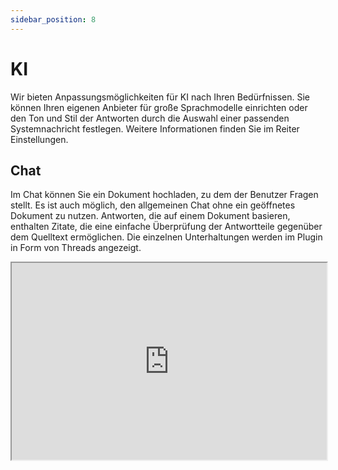 ```yaml
---
sidebar_position: 8
---
```


# KI

Wir bieten Anpassungsmöglichkeiten für KI nach Ihren Bedürfnissen. Sie können
Ihren eigenen Anbieter für große Sprachmodelle einrichten oder den Ton und Stil der
Antworten durch die Auswahl einer passenden Systemnachricht festlegen. Weitere
Informationen finden Sie im Reiter Einstellungen.

## Chat

Im Chat können Sie ein Dokument hochladen, zu dem der Benutzer Fragen stellt.
Es ist auch möglich, den allgemeinen Chat ohne ein geöffnetes Dokument zu nutzen.
Antworten, die auf einem Dokument basieren, enthalten Zitate, die eine einfache
Überprüfung der Antwortteile gegenüber dem Quelltext ermöglichen. Die einzelnen
Unterhaltungen werden im Plugin in Form von Threads angezeigt.

<iframe
  width="100%"
  height="315"
  src="https://youtube.com/embed/WuQdOxFJfuc"
  title="YouTube video player"
  allow="accelerometer; autoplay; clipboard-write; encrypted-media; gyroscope; picture-in-picture"
  allowFullScreen
/>

## Chat-Kurzbefehle

Für häufig genutzte Aktionen können Sie einen einfachen Kurzbefehl erstellen,
um diese einfach auszuführen. Der Kurzbefehl kann ausgewählt werden, indem
Sie '/' im Chat eingeben und aus der Liste auswählen. Die Liste kann mit den
Pfeiltasten auf der Tastatur durchgeblättert und durch Drücken von Enter
bestätigt werden, wodurch die Aktion in den Chat gesendet wird. Sie können den
Kurzbefehl auch auswählen, um dessen Inhalt ins Textfeld für weitere Bearbeitungen
einzufügen.

<iframe
  width="100%"
  height="315"
  src="https://www.youtube.com/embed/sS28yNJVcWI"
  title="YouTube video player"
  allow="accelerometer; autoplay; clipboard-write; encrypted-media; gyroscope; picture-in-picture"
  allowFullScreen
/>

## Schnelle Aktionen (FastTrack)

Für häufige, wiederkehrende Aktionen können Sie auch die Möglichkeit nutzen,
direkt vom Startbildschirm des Plugins zuzugreifen. Es stehen einige
voreingestellte Aktionen zur Verfügung. Antworten werden neben dem Startbildschirm
auch in einem separaten Thread im Chat-Tab angezeigt.

<iframe
  width="100%"
  height="315"
  src="https://www.youtube.com/embed/PFEIabq4yxc"
  title="YouTube video player"
  allow="accelerometer; autoplay; clipboard-write; encrypted-media; gyroscope; picture-in-picture"
  allowFullScreen
/>

### Bearbeitung von markiertem Text

Wenn Sie Text in einem Vertrag markieren, können Sie KI verwenden, um verschiedene
Textvarianten vorzuschlagen, einschließlich der Übersetzung in eine andere Sprache.
Weitere Informationen finden Sie im Reiter Bearbeitung.

## Intelligente Ersetzung

:::warning Kommt bald
:::
Ersetzen Sie Ausdruckspaare (z. B. "Gesellschaft" -> "Käufer") im Dokument auf eine
weise, die ihren Kontext berücksichtigt. Nach der Auswahl von Paaren gibt das
Plugin eine Liste von Ersatzvorschlägen zurück, die einzeln angenommen oder
abgelehnt werden können.
